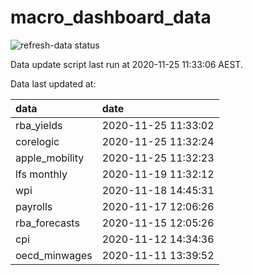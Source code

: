 
<!-- README.md is generated from README.Rmd. Please edit that file -->

# macro\_dashboard\_data

<!-- badges: start -->

![refresh-data
status](https://github.com/MattCowgill/macro_dashboard_data/workflows/refresh-data/badge.svg)

<!-- badges: end -->

Data update script last run at 2020-11-25 11:33:06 AEST.

Data last updated at:

| data            | date                |
| :-------------- | :------------------ |
| rba\_yields     | 2020-11-25 11:33:02 |
| corelogic       | 2020-11-25 11:32:24 |
| apple\_mobility | 2020-11-25 11:32:23 |
| lfs monthly     | 2020-11-19 11:32:12 |
| wpi             | 2020-11-18 14:45:31 |
| payrolls        | 2020-11-17 12:06:26 |
| rba\_forecasts  | 2020-11-15 12:05:26 |
| cpi             | 2020-11-12 14:34:36 |
| oecd\_minwages  | 2020-11-11 13:39:52 |
